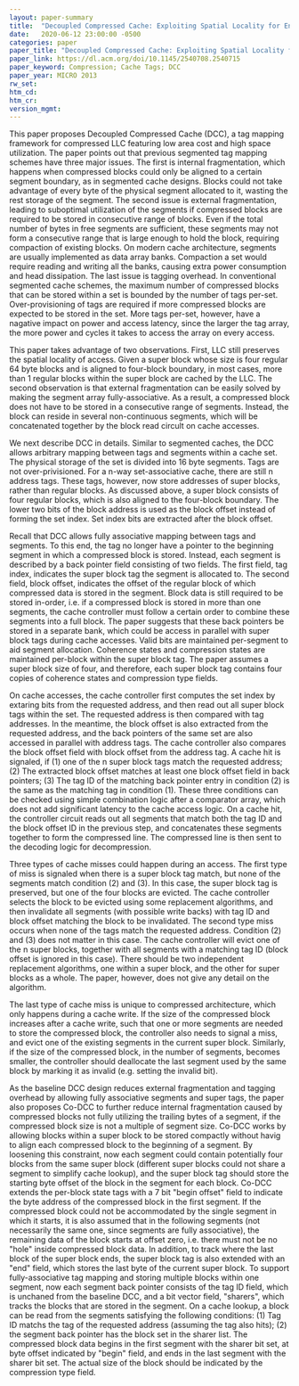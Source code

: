 ```yaml
---
layout: paper-summary
title:  "Decoupled Compressed Cache: Exploiting Spatial Locality for Energy-Optimized Compressed Caching"
date:   2020-06-12 23:00:00 -0500
categories: paper
paper_title: "Decoupled Compressed Cache: Exploiting Spatial Locality for Energy-Optimized Compressed Caching"
paper_link: https://dl.acm.org/doi/10.1145/2540708.2540715
paper_keyword: Compression; Cache Tags; DCC
paper_year: MICRO 2013
rw_set:
htm_cd:
htm_cr:
version_mgmt:
---
```


This paper proposes Decoupled Compressed Cache (DCC), a tag mapping framework for compressed LLC featuring low area cost
and high space utilization. The paper points out that previous segmented tag mapping schemes have three major issues. The 
first is internal fragmentation, which happens when compressed blocks could only be aligned to a certain segment boundary, 
as in segmented cache designs. Blocks could not take advantage of every byte of the physical segment allocated to it, 
wasting the rest storage of the segment. 
The second issue is external fragmentation, leading to suboptimal utilization of the segments if compressed blocks are
required to be stored in consecutive range of blocks. Even if the total number of bytes in free segments are sufficient,
these segments may not form a consecutive range that is large enough to hold the block, requiring compaction of existing 
blocks. On modern cache architecture, segments are usually implemented as data array banks. Compaction a set would require 
reading and writing all the banks, causing extra power consumption and head dissipation.
The last issue is tagging overhead. In conventional segmented cache schemes, the maximum number of compressed blocks
that can be stored within a set is bounded by the number of tags per-set. Over-provisioning of tags are required if 
more compressed blocks are expected to be stored in the set. More tags per-set, however, have a nagative impact on
power and access latency, since the larger the tag array, the more power and cycles it takes to access the array on
every access.

This paper takes advantage of two observations. First, LLC still preserves the spatial locality of access. Given a super
block whose size is four regular 64 byte blocks and is aligned to four-block boundary, in most cases, more than 1 regular
blocks within the super block are cached by the LLC. The second observation is that external fragmentation can be easily
solved by making the segment array fully-associative. As a result, a compressed block does not have to be stored in a 
consecutive range of segments. Instead, the block can reside in several non-continuous segments, which will be concatenated 
together by the block read circult on cache accesses.

We next describe DCC in details. Similar to segmented caches, the DCC allows arbitrary mapping between tags and segments
within a cache set. The physical storage of the set is divided into 16 byte segments. Tags are not over-privisioned.
For a n-way set-associative cache, there are still n address tags. These tags, however, now store addresses of super blocks,
rather than regular blocks. As discussed above, a super block consists of four regular blocks, which is also aligned to
the four-block boundary. The lower two bits of the block address is used as the block offset instead of forming the 
set index. Set index bits are extracted after the block offset.

Recall that DCC allows fully associative mapping between tags and segments. To this end, the tag no longer have a pointer
to the beginning segment in which a compressed block is stored. Instead, each segment is described by a back pointer field
consisting of two fields. The first field, tag index, indicates the super block tag the segment is allocated to. The second
field, block offset, indicates the offset of the regular block of which compressed data is stored in the segment.
Block data is still required to be stored in-order, i.e. if a compressed block is stored in more than one segments, the
cache controller must follow a certain order to combine these segments into a full block. The paper suggests that these
back pointers be stored in a separate bank, which could be access in parallel with super block tags during cache accesses.
Valid bits are maintained per-segment to aid segment allocation. Coherence states and compression states are maintained 
per-block within the super block tag. The paper assumes a super block size of four, and therefore, each super block tag
contains four copies of coherence states and compression type fields.

On cache accesses, the cache controller first computes the set index by extaring bits from the requested address, and
then read out all super block tags within the set. The requested address is then compared with tag addresses. In the meantime,
the block offset is also extracted from the requested address, and the back pointers of the same set are also accessed
in parallel with address tags. The cache controller also compares the block offset field with block offset from the 
address tag. A cache hit is signaled, if (1) one of the n super block tags match the requested address; (2) The extracted
block offset matches at least one block offset field in back pointers; (3) The tag ID of the matching back pointer entry 
in condition (2) is the same as the matching tag in condition (1). These three conditions can be checked using simple
combination logic after a comparator array, which does not add significant latency to the cache access logic.
On a cache hit, the controller circuit reads out all segments that match both the tag ID and the block offset ID in
the previous step, and concatenates these segments together to form the compressed line. The compressed line is then
sent to the decoding logic for decompression.

Three types of cache misses could happen during an access. The first type of miss is signaled when there is a super block
tag match, but none of the segments match condition (2) and (3). In this case, the super block tag is preserved, but 
one of the four blocks are evicted. The cache controller selects the block to be evicted using some replacement
algorithms, and then invalidate all segments (with possible write backs) with tag ID and block offset matching the block 
to be invalidated. The second type miss occurs when none of the tags match the requested address. Condition (2) and (3)
does not matter in this case. The cache controller will evict one of the n super blocks, together with all segments 
with a matching tag ID (block offset is ignored in this case). There should be two independent replacement algorithms,
one within a super block, and the other for super blocks as a whole. The paper, however, does not give any detail on the 
algorithm.

The last type of cache miss is unique to compressed architecture, which only happens during a cache write. If the size 
of the compressed block increases after a cache write, such that one or more segments are needed to store the compressed
block, the controller also needs to signal a miss, and evict one of the existing segments in the current super block.
Similarly, if the size of the compressed block, in the number of segments, becomes smaller, the controller should deallocate
the last segment used by the same block by marking it as invalid (e.g. setting the invalid bit).

As the baseline DCC design reduces external fragmentation and tagging overhead by allowing fully associative segments and 
super tags, the paper also proposes Co-DCC to further reduce internal fragmentation caused by compressed blocks not 
fully utilizing the trailing bytes of a segment, if the compressed block size is not a multiple of segment size.
Co-DCC works by allowing blocks within a super block to be stored compactly without havig to align each compressed 
block to the beginning of a segment. By loosening this constraint, now each segment could contain potentially four blocks
from the same super block (different super blocks could not share a segment to simplify cache lookup), and the super 
block tag should store the starting byte offset of the block in the segment for each block.
Co-DCC extends the per-block state tags with a 7 bit "begin offset" field to indicate the byte address of the compressed
block in the first segment. If the compressed block could not be accommodated by the single segment in which it starts,
it is also assumed that in the following segments (not necessarily the same one, since segments are fully associative),
the remaining data of the block starts at offset zero, i.e. there must not be no "hole" inside compressed 
block data. In addition, to track where the last block of the super block ends, the super block tag is also extended with 
an "end" field, which stores the last byte of the current super block.
To support fully-associative tag mapping and storing multiple blocks within one segment, now each segment back pointer 
consists of the tag ID field, which is unchaned from the baseline DCC, and a bit vector field, "sharers", which tracks 
the blocks that are stored in the segment.
On a cache lookup, a block can be read from the segments satisfying the following conditions: (1) Tag ID matchs the tag
of the requested address (assuming the tag also hits); (2) the segment back pointer has the block set in the sharer list.
The compressed block data begins in the first segment with the sharer bit set, at byte offset indicated by "begin" field,
and ends in the last segment with the sharer bit set. The actual size of the block should be indicated by the compression
type field. 